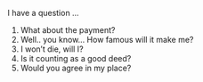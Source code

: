  I have a question …
1. What about the payment?
2. Well.. you know… How famous will it make me?
3. I won’t die, will I?
4. Is it counting as a good deed?
5. Would you agree in my place?
